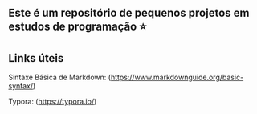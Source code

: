 ## Este é um repositório de pequenos projetos em estudos de programação :star:

## Links úteis
Sintaxe Básica de Markdown:  (https://www.markdownguide.org/basic-syntax/)  

Typora: (https://typora.io/)



